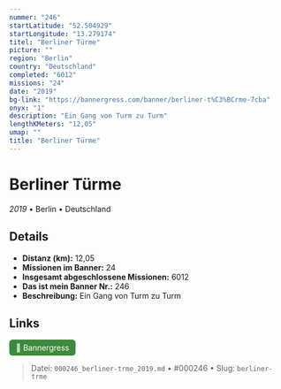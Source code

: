 ```yaml
---
nummer: "246"
startLatitude: "52.504929"
startLongitude: "13.279174"
titel: "Berliner Türme"
picture: ""
region: "Berlin"
country: "Deutschland"
completed: "6012"
missions: "24"
date: "2019"
bg-link: "https://bannergress.com/banner/berliner-t%C3%BCrme-7cba"
onyx: "1"
description: "Ein Gang von Turm zu Turm"
lengthKMeters: "12,05"
umap: ""
title: "Berliner Türme"
---
```

# Berliner Türme

*2019* • Berlin • Deutschland



## Details
- **Distanz (km):** 12,05
- **Missionen im Banner:** 24
- **Insgesamt abgeschlossene Missionen:** 6012
- **Das ist mein Banner Nr.:** 246
- **Beschreibung:** Ein Gang von Turm zu Turm


## Links
<div style="margin-top: 0.5em;">
<a href="https://bannergress.com/banner/berliner-t%C3%BCrme-7cba" target="_blank" style="display:inline-block;margin-right:8px;padding:6px 12px;background-color:#3c8b3c;color:white;text-decoration:none;border-radius:6px;">🔗 Bannergress</a>

</div>


> Datei: `000246_berliner-trme_2019.md` • #000246 • Slug: `berliner-trme`
